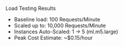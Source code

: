Load Testing Results

- Baseline load: 100 Requests/Minute
- Scaled up to: 10,000 Requests/Minute
- Instances Auto-Scaled: 1 → 5 (ml.m5.large)
- Peak Cost Estimate: ~$0.15/hour
